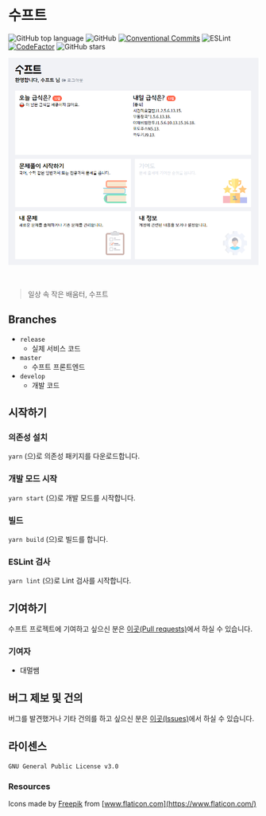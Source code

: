 # 수프트
 
![GitHub top language](https://img.shields.io/github/languages/top/swsuft/suft-frontend?style=flat-square) ![GitHub](https://img.shields.io/github/license/swsuft/suft-frontend?style=flat-square) [![Conventional Commits](https://img.shields.io/badge/Conventional%20Commits-1.0.0-yellow.svg)](https://conventionalcommits.org) ![ESLint](https://github.com/swsuft/suft-frontend/workflows/ESLint/badge.svg) [![CodeFactor](https://www.codefactor.io/repository/github/swsuft/suft-frontend/badge)](https://www.codefactor.io/repository/github/swsuft/suft-frontend) ![GitHub stars](https://img.shields.io/github/stars/swsuft/suft-frontend?style=social)


![Suft Main Page](docs/main.png)

<br />

> 일상 속 작은 배움터, 수프트

## Branches
- `release`
    - 실제 서비스 코드
- `master`
    - 수프트 프론트엔드
- `develop`
    - 개발 코드

## 시작하기
### 의존성 설치
`yarn` (으)로 의존성 패키지를 다운로드합니다.

### 개발 모드 시작
`yarn start` (으)로 개발 모드를 시작합니다.

### 빌드
`yarn build` (으)로 빌드를 합니다.

### ESLint 검사
`yarn lint` (으)로 Lint 검사를 시작합니다.

## 기여하기
수프트 프로젝트에 기여하고 싶으신 분은 [이곳(Pull requests)](https://github.com/swsuft/suft-frontend/pulls)에서 하실 수 있습니다.

### 기여자
- 대멀쌤

## 버그 제보 및 건의
버그를 발견했거나 기타 건의를 하고 싶으신 분은 [이곳(Issues)](https://github.com/swsuft/suft-frontend/issues)에서 하실 수 있습니다.

## 라이센스
`GNU General Public License v3.0`

### Resources
Icons made by [Freepik](https://www.flaticon.com/authors/freepik) from [www.flaticon.com](https://www.flaticon.com/)
